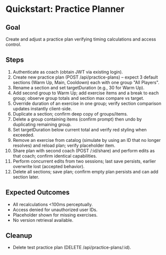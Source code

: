# Quickstart: Practice Planner

## Goal
Create and adjust a practice plan verifying timing calculations and access control.

## Steps
1. Authenticate as coach (obtain JWT via existing login).
2. Create new practice plan (POST /api/practice-plans) – expect 3 default sections (Warm Up, Main, Cooldown) each with one group "All Players".
3. Rename a section and set targetDuration (e.g., 30 for Warm Up).
4. Add second group to Warm Up; add exercise items and a break to each group; observe group totals and section max compare vs target.
5. Override duration of an exercise in one group; verify section comparison updates instantly client-side.
6. Duplicate a section; confirm deep copy of groups/items.
7. Delete a group containing items (confirm prompt) then undo by duplicating remaining group.
8. Set targetDuration below current total and verify red styling when exceeded.
9. Remove an exercise from catalog (simulate by using an ID that no longer resolves) and reload plan; verify placeholder item.
10. Share plan with second coach (POST /:id/share) and perform edits as that coach; confirm identical capabilities.
11. Perform concurrent edits from two sessions; last save persists, earlier overwrite lost (accepted behavior).
12. Delete all sections; save plan; confirm empty plan persists and can add section later.

## Expected Outcomes
- All recalculations <100ms perceptually.
- Access denied for unauthorized user IDs.
- Placeholder shown for missing exercises.
- No version retrieval available.

## Cleanup
- Delete test practice plan (DELETE /api/practice-plans/:id).
